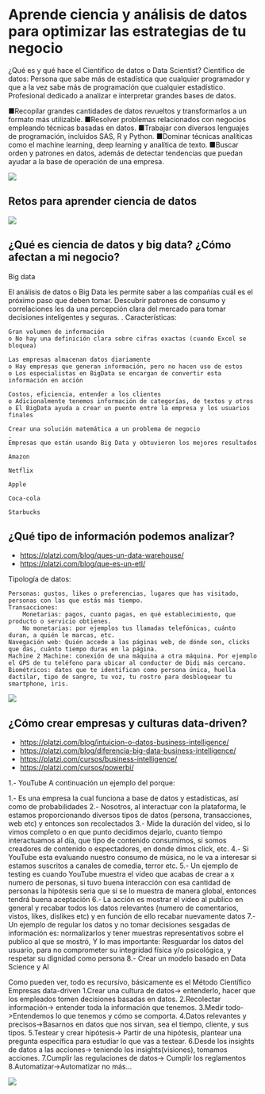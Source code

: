 # Aprende ciencia y análisis de datos para optimizar las estrategias de tu negocio
¿Qué es y qué hace el Científico de datos o Data Scientist?
Científico de datos: Persona que sabe más de estadística que cualquier programador y que a la vez sabe más de programación que cualquier estadístico.
Profesional dedicado a analizar e interpretar grandes bases de datos.

■Recopilar grandes cantidades de datos revueltos y transformarlos a un formato más utilizable.
■Resolver problemas relacionados con negocios empleando técnicas basadas en datos.
■Trabajar con diversos lenguajes de programación, incluidos SAS, R y Python.
■Dominar técnicas analíticas como el machine learning, deep learning y analítica de texto.
■Buscar orden y patrones en datos, además de detectar tendencias que puedan ayudar a la base de
operación de una empresa.

![](https://static.platzi.com/media/user_upload/%C2%BFQu%C3%A9%20es%20un%20Data%20Scientist_%20Cient%C3%ADfico%20de%20Datos-b84af284-f856-458a-b162-a4f934ac3949.jpg)

## Retos para aprender ciencia de datos
![](https://static.platzi.com/media/user_upload/Screenshot%202020-11-18%20183030-c084fe49-be56-4d0c-8f0a-d37ce7c7d710.jpg)

## ¿Qué es ciencia de datos y big data? ¿Cómo afectan a mi negocio?

Big data

El análisis de datos o Big Data les permite saber a las compañías cuál es el próximo paso que deben tomar. Descubrir patrones de consumo y correlaciones les da una percepción clara del mercado para tomar decisiones inteligentes y seguras.
.
Características:

    Gran volumen de información
    o No hay una definición clara sobre cifras exactas (cuando Excel se bloquea)

    Las empresas almacenan datos diariamente
    o Hay empresas que generan información, pero no hacen uso de estos
    o Los especialistas en BigData se encargan de convertir esta información en acción

    Costos, eficiencia, entender a los clientes
    o Adicionalmente tenemos información de categorías, de textos y otros
    o El BigData ayuda a crear un puente entre la empresa y los usuarios finales

    Crear una solución matemática a un problema de negocio
    .
    Empresas que están usando Big Data y obtuvieron los mejores resultados

    Amazon

    Netflix

    Apple

    Coca-cola

    Starbucks

## ¿Qué tipo de información podemos analizar?
* https://platzi.com/blog/ques-un-data-warehouse/
* https://platzi.com/blog/que-es-un-etl/


Tipología de datos:

    Personas: gustos, likes o preferencias, lugares que has visitado, personas con las que estás más tiempo.
    Transacciones:
        Monetarias: pagos, cuanto pagas, en qué establecimiento, que producto o servicio obtienes.
        No monetarias: por ejemplos tus llamadas telefónicas, cuánto duran, a quién le marcas, etc.
    Navegación web: Quién accede a las páginas web, de dónde son, clicks que das, cuánto tiempo duras en la página.
    Machine 2 Machine: conexión de una máquina a otra máquina. Por ejemplo el GPS de tu teléfono para ubicar al conductor de Didi más cercano.
    Biométricos: datos que te identifican como persona única, huella dactilar, tipo de sangre, tu voz, tu rostro para desbloquear tu smartphone, iris.

![](https://static.platzi.com/media/user_upload/%C2%BFQU%C3%89%20TIPO%20DE%20INFORMACI%C3%93N%20PODEMOS%20ANALIZAR%20%281%29-bc581120-7ede-4203-af7d-04eee2444932.jpg)

## ¿Cómo crear empresas y culturas data-driven?
* https://platzi.com/blog/intuicion-o-datos-business-intelligence/
* https://platzi.com/blog/diferencia-big-data-business-intelligence/
* https://platzi.com/cursos/business-intelligence/
* https://platzi.com/cursos/powerbi/

1.- YouTube
A continuación un ejemplo del porque:

1.- Es una empresa la cual funciona a base de datos y estadísticas, así como de probabilidades
2.- Nosotros, al interactuar con la plataforma, le estamos proporcionando diversos tipos de datos (persona, transacciones, web etc) y entonces son recolectados
3.- Mide la duración del video, si lo vimos completo o en que punto decidimos dejarlo, cuanto tiempo interactuamos al día, que tipo de contenido consumimos, si somos creadores de contenido o espectadores, en donde dimos click, etc.
4.- Si YouTube esta evaluando nuestro consumo de música, no le va a interesar si estamos suscritos a canales de comedia, terror etc.
5.- Un ejemplo de testing es cuando YouTube muestra el video que acabas de crear a x numero de personas, si tuvo buena interacción con esa cantidad de personas la hipótesis seria que si se lo muestra de manera global, entonces tendrá buena aceptación
6.- La acción es mostrar el video al publico en general y recabar todos los datos relevantes (numero de comentarios, vistos, likes, dislikes etc) y en función de ello recabar nuevamente datos
7.- Un ejemplo de regular los datos y no tomar decisiones sesgadas de información es: normalizarlos y tener muestras representativos sobre el publico al que se mostró, Y lo mas importante: Resguardar los datos del usuario, para no comprometer su integridad física y/o psicológica, y respetar su dignidad como persona
8.- Crear un modelo basado en Data Science y AI

Como pueden ver, todo es recursivo, básicamente es el Método Científico
Empresas data-driven
1.Crear una cultura de datos-> entenderlo, hacer que los empleados tomen decisiones basadas en datos.
2.Recolectar información-> entender toda la información que
tenemos.
3.Medir todo->Entendemos lo que tenemos y cómo se
comporta.
4.Datos relevantes y precisos->Basarnos en datos que nos sirvan, sea el tiempo, cliente, y sus tipos.
5.Testear y crear hipótesis-> Partir de una hipótesis, plantear una pregunta específica para estudiar lo que vas a testear.
6.Desde los insights de datos a las acciones-> teniendo los insights(visiones), tomamos acciones.
7.Cumplir las regulaciones de datos-> Cumplir los reglamentos
8.Automatizar->Automatizar no más…

![](https://static.platzi.com/media/user_upload/Infographics%20are%20visual%20representations%20of%20data%2C%20making%20complex%20info%20easier%20to%20share%20and%20digest.%20When%20making%20your%20own%2C%20simply%20organize%20your%20images%2C%20charts%2C%20and%20text.%20Finally%2C%20cite%20your%20sorces.-fda0e469-2808-400a-ae58-7d794a6f0b64.jpg)


